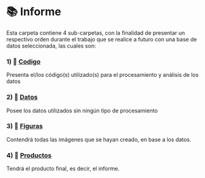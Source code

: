 # :books:	Informe

Esta carpeta contiene 4 sub-carpetas, con la finalidad de presentar un respectivo orden durante el trabajo que se realice a futuro con una base de datos seleccionada, las cuales son:

### 1) :ledger:	[Codigo](https://marie-tb.github.io/LET/Codigos/)

Presenta el/los código(s) utilizado(s) para el procesamiento y análisis de los datos

### 2) :notebook_with_decorative_cover:	[Datos](https://marie-tb.github.io/LET/Datos/)

Posee los datos utilizados sin ningún tipo de procesamiento

### 3) :orange_book:	[Figuras](https://marie-tb.github.io/LET/Figuras/)

Contendrá todas las imágenes que se hayan creado, en base a los datos.

### 4) :notebook:	[Productos](https://marie-tb.github.io/LET/Productos/)

Tendrá el producto final, es decir, el informe.
